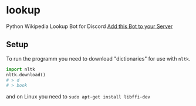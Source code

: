 # lookup
Python Wikipedia Lookup Bot for Discord
[Add this Bot to your Server](https://discordapp.com/oauth2/authorize?client_id=189135874603220993&scope=bot&permissions=C00)

## Setup
To run the programm you need to download "dictionaries" for use with
``` nltk ```.

```python
import nltk
nltk.download()
# > d
# > book
```

and on Linux you need to ```sudo apt-get install libffi-dev```
